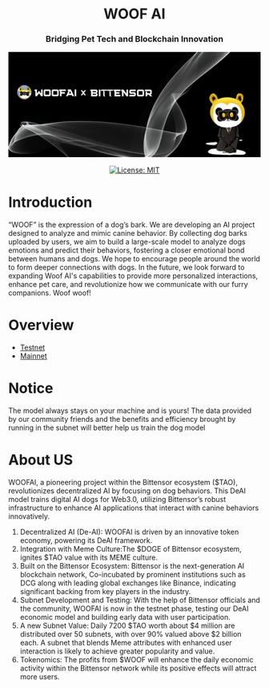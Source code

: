 
<div align="center">

# **WOOF AI** <!-- omit in toc -->

### Bridging Pet Tech and Blockchain Innovation <!-- omit in toc -->
![hero](./asset/offline.png)

[![License: MIT](https://img.shields.io/badge/License-MIT-yellow.svg)](https://opensource.org/licenses/MIT)

</div>

#  Introduction

“WOOF” is the expression of a dog’s bark. We are developing an AI project designed to analyze and mimic canine behavior. By collecting dog barks uploaded by users, we aim to build a large-scale model to analyze dogs emotions and predict their behaviors, fostering a closer emotional bond between humans and dogs. We hope to encourage people around the world to form deeper connections with dogs. In the future, we look forward to expanding Woof AI's capabilities to provide more personalized interactions, enhance pet care, and revolutionize how we communicate with our furry companions. Woof woof!

# Overview

- [Testnet](./docs/running_on_testnet.md)
- [Mainnet](./docs/running_on_mainnet.md)

# Notice
The model always stays on your machine and is yours!
The data provided by our community friends and the benefits and efficiency brought by running in the subnet will better help us train the dog model

# About US

WOOFAI, a pioneering project within the Bittensor ecosystem ($TAO), revolutionizes decentralized AI by focusing on dog behaviors. This DeAI model trains digital AI dogs for Web3.0, utilizing Bittensor’s robust infrastructure to enhance AI applications that interact with canine behaviors innovatively.
1. Decentralized AI (De-AI): WOOFAI is driven by an innovative token economy, powering its DeAI framework.
2. Integration with Meme Culture:The $DOGE of Bittensor ecosystem, ignites $TAO value with its MEME culture.
3. Built on the Bittensor Ecosystem: Bittensor is the next-generation AI blockchain network, Co-incubated by prominent institutions such as DCG along with leading global exchanges like Binance, indicating significant backing from key players in the industry.
4. Subnet Development and Testing: With the help of Bittensor officials and the community, WOOFAI is now in the testnet phase, testing our DeAI economic model and building early data with user participation.
5. A new Subnet Value: Daily 7200 $TAO worth about $4 million are distributed over 50 subnets, with over 90% valued above $2 billion each. A subnet that blends Meme attributes with enhanced user interaction is likely to achieve greater popularity and value.
6. Tokenomics: The profits from $WOOF will enhance the daily economic activity within the Bittensor network
while its positive effects will attract more users.
